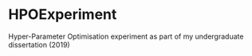 # HPOExperiment
Hyper-Parameter Optimisation experiment as part of my undergraduate dissertation (2019)
